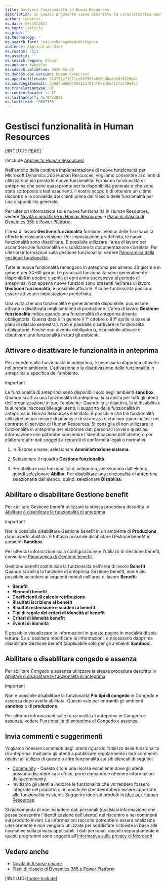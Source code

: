 ```yaml
---
title: Gestisci funzionalità in Human Resources
description: In questo argomento viene descritta la caratteristica Gestione funzionalità e come è possibile utilizzarla.
author: twheeloc
ms.date: 08/19/2021
ms.topic: article
ms.prod: ''
ms.technology: ''
ms.search.form: FeatureManagementWorkspace
audience: Application User
ms.custom: 7521
ms.assetid: ''
ms.search.region: Global
ms.author: twheeloc
ms.search.validFrom: 2020-02-03
ms.dyn365.ops.version: Human Resources
ms.openlocfilehash: 914752e71871ce05255fbb52ad6a0ee8f0226a4c
ms.sourcegitcommit: a58dfb892e43921157014f0784bd411f5c40e454
ms.translationtype: HT
ms.contentlocale: it-IT
ms.lasthandoff: 05/04/2022
ms.locfileid: "8687305"
---
```

# <a name="manage-features-in-human-resources"></a>Gestisci funzionalità in Human Resources


[!INCLUDE [PEAP](../includes/peap-1.md)]

[!include [Applies to Human Resources](../includes/applies-to-hr.md)]

Nell'ambito della continua implementazione di nuove funzionalità per Microsoft Dynamics 365 Human Resources, vogliamo consentire ai clienti di utilizzare al più presto le nuove funzionalità. Forniamo funzionalità di anteprima che sono quasi pronte per la disponibilità generale e che sono state sottoposte a test esaurienti. Il nostro scopo è di ottenere un ultimo riscontro e la convalida dai clienti prima del rilascio delle funzionalità per una disponibilità generale.

Per ulteriori informazioni sulle nuove funzionalità in Human Resources, vedere [Novità o modifiche in Human Resources](hr-admin-whats-new.md) e [Piano di rilascio di Dynamics 365 e Power Platform](/dynamics365/release-plans/?panel=products1#pivot=products).

L'area di lavoro **Gestione funzionalità** fornisce l'elenco delle funzionalità offerte in ciascuna versione. Per impostazione predefinita, le nuove funzionalità sono disabilitate. È possibile utilizzare l'area di lavoro per accendere alle funzionalità e visualizzare la documentazione correlata. Per ulteriori informazioni sulla gestione funzionalità, vedere [Panoramica della gestione funzionalità](../fin-ops-core/fin-ops/get-started/feature-management/feature-management-overview.md).

Tutte le nuove funzionalità rimangono in anteprima per almeno 30 giorni e in genere per 30-60 giorni. Le principali funzionalità sono generalmente disponibili in ottobre e aprile di ogni anno successivo al periodo di anteprima. Non appena nuove funzioni sono presenti nell'area di lavoro **Gestione funzionalità**, è possibile attivarle. Alcune funzionalità possono essere attive per impostazione predefinita.

Una volta che una funzionalità è generalmente disponibile, può essere attivata o disattivata negli ambienti di produzione. L'area di lavoro **Gestione funzionalità** indica quando una funzionalità di anteprima diventa obbligatoria. Questa data è in genere il 1° ottobre o il 1° aprile in base ai piani di rilascio semestrali. Non è possibile disattivare le funzionalità obbligatorie. Finché non diventa obbligatoria, è possibile attivare e disattivare una funzionalità in tutti gli ambienti.

## <a name="enable-or-disable-preview-features"></a>Attivare o disattivare le funzionalità in anteprima

Per accedere alle funzionalità in anteprima, è necessario dapprima attivarle nel proprio ambiente. L'attivazione o la disattivazione delle funzionalità in anteprima è specifica dell'ambiente.

> [!IMPORTANT]
> Le funzionalità di anteprima sono disponibili solo negli ambienti **sandbox**. Quando si attiva una funzionalità di anteprima, la si abilita per tutti gli utenti dell'organizzazione in quell'ambiente. Quando la si disattiva, la si disabilita e la si rende inaccessibile agli utenti. Il supporto delle funzionalità in anteprima in Human Resources è limitato. È possibile che tali funzionalità utilizzino minori misure di privacy e di sicurezza e che non siano incluse nel contratto di servizio di Human Resources. Si consiglia di non utilizzare le funzionalità in anteprima per elaborare dati personali (ovvero qualsiasi informazione che potrebbe consentire l'identificazione dell'utente) o per elaborare altri dati soggetti a requisiti di conformità legali o normativi.

1. In Risorse umane, selezionare **Amministrazione sistema**.

2. Selezionare il riquadro **Gestione funzionalità**.

3. Per abilitare una funzionalità di anteprima, selezionarla dall'elenco, quindi selezionare **Abilita**. Per disabilitare una funzionalità di anteprima, selezionarla dall'elenco, quindi selezionare **Disabilita**.

## <a name="enable-or-disable-benefits-management"></a>Abilitare o disabilitare Gestione benefit

Per abilitare Gestione benefit utilizzare la stessa procedura descritta in [Abilitare o disabilitare le funzionalità di anteprima](hr-admin-manage-features.md?enable-or-disable-preview-features).

> [!IMPORTANT]
> Non è possibile disabilitare Gestione benefit in un ambiente di **Produzione** dopo averlo abilitato. È tuttavia possibile disabilitare Gestione benefit in ambienti **Sandbox**.

Per ulteriori informazioni sulla configurazione e l'utilizzo di Gestione benefit, consultare [Panoramica di Gestione benefit](hr-benefits-management-overview.md).

Gestione benefit sostituisce la funzionalità nell'area di lavoro **Benefit**. Quando si abilita la funzione di anteprima Gestione benefit, non è più possibile accedere ai seguenti moduli nell'area di lavoro **Benefit**:

- **Benefit**
- **Elementi benefit**
- **Coefficienti di calcolo retribuzione**
- **Risultati iscrizione al benefit**
- **Risultati estensione e scadenza benefit**
- **Tipi di regole dei criteri di idoneità al benefit**
- **Criteri di idoneità benefit**
- **Eventi di idoneità**

È possibile visualizzare le informazioni in queste pagine in modalità di sola lettura. Se si desidera modificare le informazioni, è necessario dapprima disabilitare Gestione benefit (applicabile solo per gli ambienti **Sandbox**).

## <a name="enable-or-disable-leave-and-absence"></a>Abilitare o disabilitare congedo e assenza

Per abilitare Congedo e assenza utilizzare la stessa procedura descritta in [Abilitare o disabilitare le funzionalità di anteprima](hr-admin-manage-features.md?enable-or-disable-preview-features).

> [!IMPORTANT]
> Non è possibile disabilitare la funzionalità **Più tipi di congedo** in Congedo e assenza dopo averla abilitata. Questo vale per entrambi gli ambienti **sandbox** e di **produzione**.

Per ulteriori informazioni sulle funzionalità di anteprima in Congedo e assenza, vedere [Funzionalità di anteprima di Congedo e assenza](hr-leave-and-absence-overview.md?leave-and-absence-preview-features).

## <a name="send-us-feedback"></a>Invia commenti e suggerimenti

Vogliamo ricevere commenti degli utenti riguardo l'utilizzo delle funzionalità di anteprima. Invitiamo gli utenti a pubblicare regolarmente i loro commenti relativi all'utilizzo di queste o altre funzionalità sui siti elencati di seguito:

- [Community](https://community.dynamics.com/enterprise/f/759?pi53869=0&category=Talent) - Questo sito è una risorsa eccellente dove gli utenti possono discutere casi d'uso, porre domande e ottenere informazioni dalla community.
- Invitiamo gli utenti a indicare le funzionalità che vorrebbero fossero integrate nel prodotto o le modifiche che dovrebbero essere apportate alle funzionalità esistenti. Suggerire idee sui prodotti in [Idee per Human Resources](https://powerusers.microsoft.com/t5/Ideas-for-Human-Resources/idb-p/HumanResources).
    
Si raccomanda di non includere dati personali (qualsiasi informazione che possa consentire l'identificazione dell'utente) nel riscontro o nei commenti sul prodotto inviati. Le informazioni raccolte potrebbero essere analizzate ulteriormente e non vengono utilizzate per soddisfare richieste in base alle normative sulla privacy applicabili. I dati personali raccolti separatamente in questi programmi sono soggetti all'[Informativa sulla privacy di Microsoft](https://privacy.microsoft.com/privacystatement).

## <a name="see-also"></a>Vedere anche

- [Novità in Risorse umane](hr-admin-whats-new.md)
- [Piani di rilascio di Dynamics 365 e Power Platform](/dynamics365/release-plans/?panel=products1#pivot=products)

[!INCLUDE[footer-include](../includes/footer-banner.md)]

